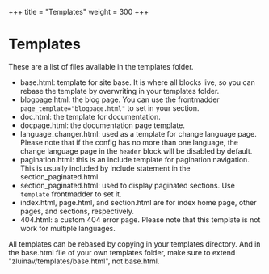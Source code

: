 +++
title = "Templates"
weight = 300
+++
# Templates
These are a list of files available in the templates folder.
- base.html: template for site base. It is where all blocks live, so you can rebase the template by overwriting in your templates folder.
- blogpage.html: the blog page. You can use the frontmadder `page_template="blogpage.html"` to set in your section.
- doc.html: the template for documentation.
- docpage.html: the documentation page template.
- language_changer.html: used as a template for change language page. Please note that if the config has no more than one language, the change language page in the `header` block will be disabled by default.
- pagination.html: this is an include template for pagination navigation. This is usually included by include statement in the section_paginated.html.
- section_paginated.html: used to display paginated sections. Use `template` frontmadder to set it.
- index.html, page.html, and section.html are for index home page, other pages, and sections, respectively.
- 404.html: a custom 404 error page. Please note that this template is not work for multiple languages.

All templates can be rebased by copying in your templates directory. And in the base.html file of your own templates folder, make sure to extend "zluinav/templates/base.html", not base.html.